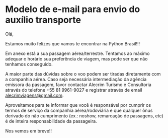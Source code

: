 # Modelo de e-mail para envio do auxílio transporte

Olá,

Estamos muito felizes que vamos te encontrar na Python Brasil!!!

Em anexo está a sua passagem aérea/terrestre. Tentamos ao máximo adequar o horário sua preferência de viagem, mas pode ser que não tenhamos conseguido.

A maior parte das dúvidas sobre o voo podem ser tiradas diretamente com a companhia aérea. Caso seja necessária intermediação da agência emissora da passagem, favor contactar Alecrim Turismo e Consultoria através do telefone +55 81 9961-9027 e registrar através de email alecrimviagens@gmail.com.

Aproveitamos para te informar que você é responsável por cumprir os termos de serviço da companhia aérea/rodoviária e que qualquer ônus derivado do não cumprimento (ex.: noshow, remarcação de passagens, etc) é de inteira responsabilidade da passageira.

Nos vemos em breve!!
